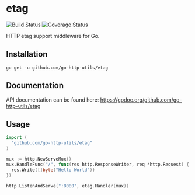 # etag
[![Build Status](https://travis-ci.org/go-http-utils/etag.svg?branch=master)](https://travis-ci.org/go-http-utils/etag)
[![Coverage Status](https://coveralls.io/repos/github/go-http-utils/etag/badge.svg?branch=master)](https://coveralls.io/github/go-http-utils/etag?branch=master)

HTTP etag support middleware for Go.

## Installation

```
go get -u github.com/go-http-utils/etag
```

## Documentation

API documentation can be found here: https://godoc.org/github.com/go-http-utils/etag

## Usage

```go
import (
  "github.com/go-http-utils/etag"
)
```

```go
mux := http.NewServeMux()
mux.HandleFunc("/", func(res http.ResponseWriter, req *http.Request) {
  res.Write([]byte("Hello World"))
})

http.ListenAndServe(":8080", etag.Handler(mux))
```

